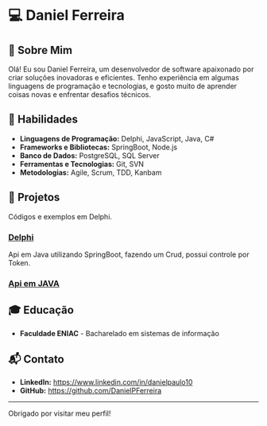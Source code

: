 # 💻 Daniel Ferreira

## 👋 Sobre Mim
Olá! Eu sou Daniel Ferreira, um desenvolvedor de software apaixonado por criar soluções inovadoras e eficientes. 
Tenho experiência em algumas linguagens de programação e tecnologias, e gosto muito de aprender coisas novas e enfrentar desafios técnicos.

## 🚀 Habilidades
- **Linguagens de Programação:** Delphi, JavaScript, Java, C#
- **Frameworks e Bibliotecas:** SpringBoot, Node.js
- **Banco de Dados:** PostgreSQL, SQL Server
- **Ferramentas e Tecnologias:** Git, SVN
- **Metodologias:** Agile, Scrum, TDD, Kanbam

## 📂 Projetos
Códigos e exemplos em Delphi.
### [Delphi](https://github.com/DanielPFerreira/Delphi)
Api em Java utilizando SpringBoot, fazendo um Crud, possui controle por Token.
### [Api em JAVA](https://github.com/DanielPFerreira/Api-Rest-Spring-Boot)

## 🎓 Educação
- **Faculdade ENIAC** - Bacharelado em sistemas de informação 

## 📬 Contato
- **LinkedIn:** https://www.linkedin.com/in/danielpaulo10
- **GitHub:** https://github.com/DanielPFerreira

---

Obrigado por visitar meu perfil!
